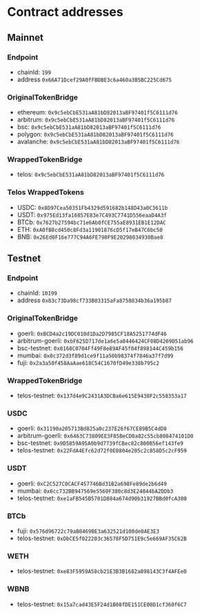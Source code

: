 # Contract addresses

## Mainnet

### Endpoint
* chainId: `199`
* address `0x66A71Dcef29A0fFBDBE3c6a460a3B5BC225Cd675`

### OriginalTokenBridge
* ethereum: `0x9c5ebCbE531aA81bD82013aBF97401f5C6111d76`
* arbitrum: `0x9c5ebCbE531aA81bD82013aBF97401f5C6111d76`
* bsc: `0x9c5ebCbE531aA81bD82013aBF97401f5C6111d76`
* polygon: `0x9c5ebCbE531aA81bD82013aBF97401f5C6111d76`
* avalanche: `0x9c5ebCbE531aA81bD82013aBF97401f5C6111d76`

### WrappedTokenBridge
* telos: `0x9c5ebCbE531aA81bD82013aBF97401f5C6111d76`

### Telos WrappedTokens
* USDC: `0x8D97Cea50351Fb4329d591682b148D43a0C3611b`
* USDT: `0x975Ed13fa16857E83e7C493C7741D556eaaD4A3f`
* BTCb: `0x7627b27594bc71e6Ab0fCE755aE8931EB1E12DAC`
* ETH: `0xA0fB8cd450c8Fd3a11901876cD5f17eB47C6bc50`
* BNB: `0x26Ed0F16e777C94A6FE798F9E20298034930Bae8`


## Testnet

### Endpoint
* chainId: `10199`
* address `0x83c73Da98cf733B03315aFa8758834b36a195b87`

### OriginalTokenBridge
* goerli: `0xBCD4a2c19DC010d1Da2D7985CF18A5251774dF46`
* arbitrum-goerli: `0xbF625D717de1a6e5a8446424CF08D4269D51ab96`
* bsc-testnet: `0x8168C0704Ff49F8e89AF45f04f898144C459b156`
* mumbai: `0x0c372d3f89d1ce9f11a50b98374f7846a37f7d99`
* fuji: `0x2a3a50f458AaAae618C54C1670fD49e338b795c2`

### WrappedTokenBridge
* telos-testnet: `0x137d4e9C2431A3DCBa6e615E9438F2c558353a17`

### USDC
* goerli: `0x31190a205713Bd825a0c237E26f67CE89B5C4dD8`
* arbitrum-goerli: `0x6463C73809EE3F85BeCD0a82c55cb808474101D0`
* bsc-testnet: `0x9D5859A95A0b9d7739fCBec82c800B56ef143fe9`
* telos-testnet: `0x22FdA4Efc62d72f0E0804e205c2c858D5c2cF959`

### USDT
<!-- * goerli: `0xdddacBBFa219b9579596886032b826552c8E9810`  -->
* goerli: `0xC2C527C0CACF457746Bd31B2a698Fe89de2b6d49`
* mumbai: `0x6cc732BB947569e5560F380c8d3E24844bA2DDb3`
* telos-testnet: `0xe1aFB545B5701D884a674d90b31927BBd0fcA380`

### BTCb
* fuji: `0x576d96722c79aB0469BE3a632521d100de0AE3E3`
* telos-testnet: `0xDbCE5f022203c36578F5D751E9c5e669AF35C62B`

### WETH
* telos-testnet: `0xe83F5959A58cb21E3B3B1682a898143C3f4AFEe0`

### WBNB
* telos-testnet: `0x15a7cad43E5F24d1B08fDE151CE00D1cf360f6C7`
